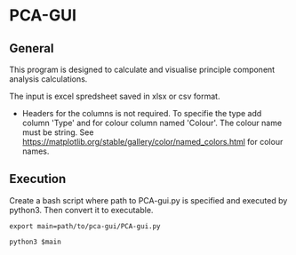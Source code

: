 # PCA-GUI

## General
This program is designed to calculate and visualise principle component analysis calculations. 

The input is excel spredsheet saved in xlsx or csv format. 

* Headers for the columns is not required. To specifie the type add column 'Type' and for colour column named 'Colour'. The colour name must be string. See https://matplotlib.org/stable/gallery/color/named_colors.html for colour names. 


## Execution

Create a bash script where path to PCA-gui.py is specified and executed by python3. Then convert it to executable.  

```
export main=path/to/pca-gui/PCA-gui.py

python3 $main 
```

